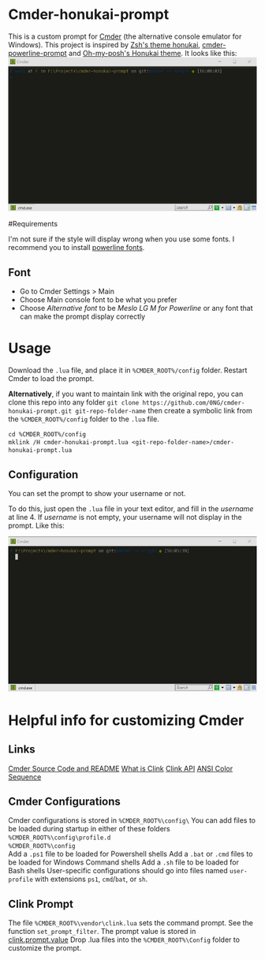 # Cmder-honukai-prompt

This is a custom prompt for [Cmder](http://cmder.net/) (the alternative console emulator for Windows). This project is inspired by [Zsh's theme honukai](https://github.com/oskarkrawczyk/honukai-iterm-zsh), [cmder-powerline-prompt](https://github.com/AmrEldib/cmder-powerline-prompt) and [Oh-my-posh's Honukai theme](https://github.com/JanJoris/oh-my-posh/blob/master/Themes/Honukai.psm1).
It looks like this: 
![screenshot](screenshot.png)

#Requirements

I'm not sure if the style will display wrong when you use some fonts. I recommend you to install [powerline fonts](https://github.com/powerline/fonts).

## Font
- Go to Cmder Settings > Main
- Choose Main console font to be what you prefer
- Choose _Alternative font_ to be *Meslo LG M for Powerline* or any font that can make the prompt display correctly

# Usage

Download the `.lua` file, and place it in `%CMDER_ROOT%/config` folder.
Restart Cmder to load the prompt.

__Alternatively__, if you want to maintain link with the original repo, you can clone this repo into any folder
`git clone https://github.com/0NG/cmder-honukai-prompt.git git-repo-folder-name`
then create a symbolic link from the `%CMDER_ROOT%/config` folder to the `.lua` file.
```
cd %CMDER_ROOT%/config  
mklink /H cmder-honukai-prompt.lua <git-repo-folder-name>/cmder-honukai-prompt.lua 
```

## Configuration

You can set the prompt to show your username or not.

To do this, just open the `.lua` file in your text editor, and fill in the *username* at line 4. If *username* is not empty, your username will not display in the prompt. Like this:

![](./not_show_username.png)

# Helpful info for customizing Cmder 

## Links
[Cmder Source Code and README](https://github.com/cmderdev/cmder)
[What is Clink](https://github.com/mridgers/clink/blob/master/docs/clink.md)
[Clink API](https://github.com/mridgers/clink/blob/v0.4.9/docs/api.md)
[ANSI Color Sequence](http://ascii-table.com/ansi-escape-sequences.php)

## Cmder Configurations
Cmder configurations is stored in `%CMDER_ROOT%\config\`
You can add files to be loaded during startup in either of these folders
        `%CMDER_ROOT%\config\profile.d`  
        `%CMDER_ROOT%\config`  
Add a `.ps1` file to be loaded for Powershell shells
Add a `.bat` or `.cmd` files to be loaded for Windows Command shells
Add a `.sh` file to be loaded for Bash shells
User-specific configurations should go into files named `user-profile` with extensions `ps1`, `cmd`/`bat`, or `sh`.

## Clink Prompt 
The file `%CMDER_ROOT%\vendor\clink.lua` sets the command prompt. See the function `set_prompt_filter`.
The prompt value is stored in [clink.prompt.value](https://github.com/mridgers/clink/blob/master/docs/api.md#clinkpromptvalue)
Drop .lua files into the `%CMDER_ROOT%\Config` folder to customize the prompt.
